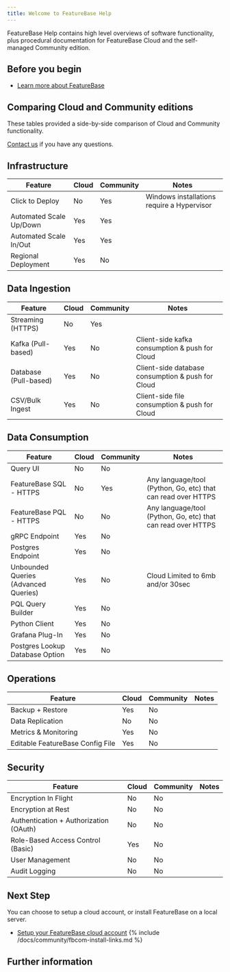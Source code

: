```yaml
---
title: Welcome to FeatureBase Help
---
```


FeatureBase Help contains high level overviews of software functionality, plus procedural documentation for FeatureBase Cloud and the self-managed Community edition.

## Before you begin

* [Learn more about FeatureBase](https://www.featurebase.com/)

## Comparing Cloud and Community editions

These tables provided a side-by-side comparison of Cloud and Community functionality.

[Contact us](#get-support) if you have any questions.

## Infrastructure

| Feature | Cloud  | Community  | Notes  |
| ------ | ----- | ----------- | ----------- |
| Click to Deploy |  No | Yes | Windows installations require a Hypervisor  |
| Automated Scale Up/Down|  Yes | Yes |   |
| Automated Scale In/Out |  Yes | Yes |   |
| Regional Deployment |  Yes | No |   |

## Data Ingestion

| Feature | Cloud  | Community  | Notes  |
| ------ | ----- | ----------- | ----------- |
| Streaming (HTTPS)  |  No | Yes |   |
| Kafka (Pull-based) |  Yes | No | Client-side kafka consumption & push for Cloud |
| Database (Pull-based) |  Yes | No |  Client-side database consumption & push for Cloud |
| CSV/Bulk Ingest  |  Yes | No |  Client-side file consumption & push for Cloud |

## Data Consumption

| Feature | Cloud  | Community  | Notes  |
| ------ | ----- | ----------- | ----------- |
| Query UI  |  No | No |   |
| FeatureBase SQL - HTTPS |  No | Yes | Any language/tool (Python, Go, etc) that can read over HTTPS  |
| FeatureBase PQL - HTTPS |  No | No | Any language/tool (Python, Go, etc) that can read over HTTPS  |
| gRPC Endpoint |  Yes | No |   |
| Postgres Endpoint |  Yes | No |   |
| Unbounded Queries (Advanced Queries) |  Yes | No | Cloud Limited to 6mb and/or 30sec  |
| PQL Query Builder |  Yes | No |   |
| Python Client |  Yes | No |   |
| Grafana Plug-In |  Yes | No |   |
| Postgres Lookup Database Option |  Yes | No |   |

## Operations

| Feature | Cloud  | Community  | Notes  |
| ------ | ----- | ----------- | ----------- |
| Backup + Restore |  Yes | No |   |
| Data Replication |  No | No |  |
| Metrics & Monitoring |  Yes | No |   |
| Editable FeatureBase Config File |  Yes | No |   |

## Security

| Feature | Cloud  | Community  | Notes  |
| ------ | ----- | ----------- | ----------- |
| Encryption In Flight |  No | No |  |
| Encryption at Rest |  No | No |   |
| Authentication + Authorization (OAuth) |  No | No |  |
| Role-Based Access Control (Basic) |  Yes | No |   |
| User Management |  No | No |  |
| Audit Logging |  No | No |   |

## Next Step

You can choose to setup a cloud account, or install FeatureBase on a local server.

* [Setup your FeatureBase cloud account](/docs/cloud/part1-signup-to-cloud)
{% include /docs/community/fbcom-install-links.md %}

## Further information
